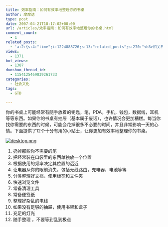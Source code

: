 ```yaml
---
title: 效率指南：如何有效率地整理你的书桌
author: 摩摩诘
type: post
date: 2007-04-21T18:17:02+00:00
url: /articles/效率指南：如何有效率地整理你的书桌.html
comment_count:
  - 1
related_posts:
  - 'a:2:{s:4:"time";i:1224888726;s:13:"related_posts";s:270:"<h3>相关日志</h3><ul class="related_post"><li><a href="http://www.digglife.cn/articles/igoogle%e7%bb%99%e4%bd%a0%e7%9a%84igoogle%e5%8a%a0%e4%b8%8a%e4%be%bf%e7%ad%be.html" title="iGoogle:给你的iGoogle加上便签">iGoogle:给你的iGoogle加上便签</a></li></ul>";}'
views:
  - 1371
bot_views:
  - 1387
duoshuo_thread_id:
  - 1154125469839261733
categories:
  - 社会文化
tags:
  - GTD

---
```

你的书桌上可能经常有随手放着的钥匙，笔，PDA，手机，钱包，数据线，耳机等等东西。如果你的书桌有抽屉（基本属于废话），也许情况会更加糟糕。每当你找你需要的东西的时候，可能会花掉很多不必要的时间，并且非常影响一天的心情。下面提供了12个十分有用的小贴士，让你更加有效率地整理你的书桌。

[![desktop.png][1]][2]

  1. 扔掉那些你不需要的笔
  2. 把经常装在口袋里的东西单独放一个位置
  3. 根据使用的频率决定其位置的远近
  4. 让电器从你的眼前消失，包括无线路由，充电器，电池等等
  5. 分类整理好文档，使用标签和文件夹
  6. 快速浏览文件
  7. 常备清理工具
  8. 常备便签纸
  9. 整理好杂乱的电线
 10. 如果没有足够的抽屉，使用书架和盒子
 11. 充足的灯光
 12. 随手整理 ，不要等到乱到极点

 [1]: https://www.digglife.net/wp-content/uploads/3/379/2007/04/desktop.png
 [2]: https://www.digglife.net/wp-content/uploads/3/379/2007/04/desktop.png "desktop.png"
